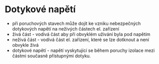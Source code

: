 # Dotykové napětí
- při poruchových stavech může dojít ke vzniku nebezpečných dotykových napětí na neživých částech el. zařízení
- živá část - vodivá část aby při obvyklém uživání byla pod napětím
- neživá část - vodivá část el. zařízení, které se lze dotknout a není obvykle živá
- dotykové napětí - napětí vyskytující se během poruchy izolace mezi částmi současně přístupnými dotyku.